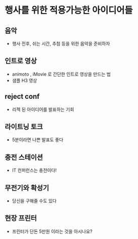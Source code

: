 # 행사를 위한 적용가능한 아이디어들

## 음악
- 행사 전후, 쉬는 시간, 추첨 등을 위한 음악을 준비하자

## 인트로 영상
- animoto , iMovie 로 간단한 인트로 영상을 만드는 법
- 샘플 H3 영상

## reject conf
- 리젝 된 아이디어를 발표하는 기회

## 라이트닝 토크
- 5분이라면 나쁜 발표도 좋다

## 충전 스테이션
- IT 컨퍼런스는 충전이다!

## 무전기와 확성기
- 당신을 구해줄 수도 있다

## 현장 프린터
- 프린터가 단돈 5만원 이라는 것을 아시나요?